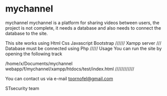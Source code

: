 # mychannel
mychannel mychannel is a platform for sharing videos between users,
the project is not complete, it needs a database and also needs to connect the database to the site.

This site works using
Html
Css
Javascript
Bootstrap
//////
Xampp server
///
Database must be connected using Php
/////
Usage 
You can run the site by opening the following track

/home/x/Documents/mychannel webapp/f/mychannel/xampp/htdocs/test/index.html
////////////







You can contact us via e-mail
toornofel@gmail.com


STsecurity team
